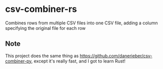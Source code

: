 # csv-combiner-rs
Combines rows from multiple CSV files into one CSV file, adding a column specifying the original file for each row

## Note

This project does the same thing as https://github.com/danerieber/csv-combiner-py, except it's really fast, and I got to learn Rust!
